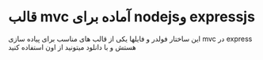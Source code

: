 # قالب mvc آماده برای nodejsو expressjs
این ساختار فولدر و فایلها یکی از قالب های مناسب برای پیاده سازی mvc در express هستش و با دانلود میتونید از اون استفاده کنید
